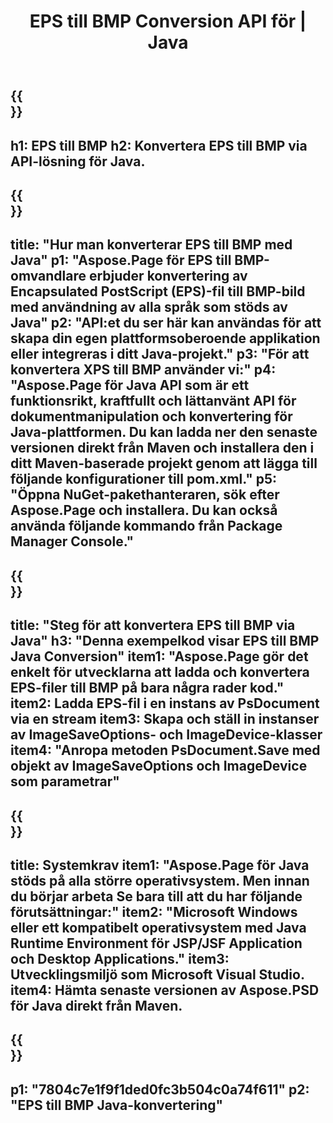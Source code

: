 ﻿---
translation: true
template: /_templates/_conversion-child-java.md
title: EPS till BMP Conversion API för | Java
url: /java/conversion/eps-to-bmp/
description: Exempel på Java-konverteringskod för EPS-format till BMP-fil. Använd den här exempelkoden för att konvertera EPS till BMP inom alla Java-baserade webb- eller skrivbordsapplikationer.
informat: EPS
outformat: BMP
otherformats: XPS PS
---

{{<section banner>}}
---
h1: EPS till BMP
h2: Konvertera EPS till BMP via API-lösning för Java.
---

{{<section overview>}}
---
title: "Hur man konverterar EPS till BMP med Java"
p1: "Aspose.Page för EPS till BMP-omvandlare erbjuder konvertering av Encapsulated PostScript (EPS)-fil till BMP-bild med användning av alla språk som stöds av Java"
p2: "API:et du ser här kan användas för att skapa din egen plattformsoberoende applikation eller integreras i ditt Java-projekt."
p3: "För att konvertera XPS till BMP använder vi:"
p4: "Aspose.Page för Java API som är ett funktionsrikt, kraftfullt och lättanvänt API för dokumentmanipulation och konvertering för Java-plattformen. Du kan ladda ner den senaste versionen direkt från Maven och installera den i ditt Maven-baserade projekt genom att lägga till följande konfigurationer till pom.xml."
p5: "Öppna NuGet-pakethanteraren, sök efter Aspose.Page och installera. Du kan också använda följande kommando från Package Manager Console."
---

{{<section feature1>}}
---
title: "Steg för att konvertera EPS till BMP via Java"
h3: "Denna exempelkod visar EPS till BMP Java Conversion"
item1: "Aspose.Page gör det enkelt för utvecklarna att ladda och konvertera EPS-filer till BMP på bara några rader kod."
item2: Ladda EPS-fil i en instans av PsDocument via en stream
item3: Skapa och ställ in instanser av ImageSaveOptions- och ImageDevice-klasser
item4: "Anropa metoden PsDocument.Save med objekt av ImageSaveOptions och ImageDevice som parametrar"
---

{{<section feature2>}}
---
title: Systemkrav
item1: "Aspose.Page för Java stöds på alla större operativsystem. Men innan du börjar arbeta Se bara till att du har följande förutsättningar:"
item2: "Microsoft Windows eller ett kompatibelt operativsystem med Java Runtime Environment för JSP/JSF Application och Desktop Applications."
item3: Utvecklingsmiljö som Microsoft Visual Studio.
item4: Hämta senaste versionen av Aspose.PSD för Java direkt från Maven.
---

{{<section gist>}}
---
p1: "7804c7e1f9f1ded0fc3b504c0a74f611"
p2: "EPS till BMP Java-konvertering"
---

